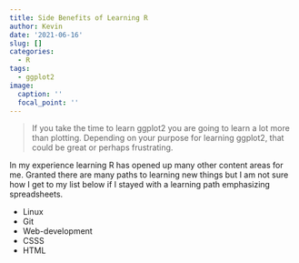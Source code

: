 ```yaml
---
title: Side Benefits of Learning R
author: Kevin
date: '2021-06-16'
slug: []
categories:
  - R
tags:
  - ggplot2
image:
  caption: ''
  focal_point: ''
---
```


> If you take the time to learn ggplot2 you are going to learn a lot more than plotting. Depending on your purpose for learning ggplot2, that could be great or perhaps frustrating.



In my experience learning R has opened up many other content areas for me. Granted there are many paths to learning new things but I am not sure how I get to my list below if I stayed with a learning path emphasizing spreadsheets. 

* Linux
* Git
* Web-development
* CSSS
* HTML

